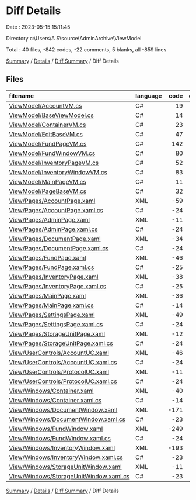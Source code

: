 # Diff Details

Date : 2023-05-15 15:11:45

Directory c:\\Users\\A S\\source\\AdminArchive\\ViewModel

Total : 40 files,  -842 codes, -22 comments, 5 blanks, all -859 lines

[Summary](results.md) / [Details](details.md) / [Diff Summary](diff.md) / Diff Details

## Files
| filename | language | code | comment | blank | total |
| :--- | :--- | ---: | ---: | ---: | ---: |
| [ViewModel/AccountVM.cs](/ViewModel/AccountVM.cs) | C# | 19 | 0 | 3 | 22 |
| [ViewModel/BaseViewModel.cs](/ViewModel/BaseViewModel.cs) | C# | 14 | 0 | 2 | 16 |
| [ViewModel/ContainerVM.cs](/ViewModel/ContainerVM.cs) | C# | 23 | 0 | 3 | 26 |
| [ViewModel/EditBaseVM.cs](/ViewModel/EditBaseVM.cs) | C# | 47 | 0 | 4 | 51 |
| [ViewModel/FundPageVM.cs](/ViewModel/FundPageVM.cs) | C# | 142 | 11 | 17 | 170 |
| [ViewModel/FundWindowVM.cs](/ViewModel/FundWindowVM.cs) | C# | 80 | 0 | 8 | 88 |
| [ViewModel/InventoryPageVM.cs](/ViewModel/InventoryPageVM.cs) | C# | 52 | 3 | 7 | 62 |
| [ViewModel/InventoryWindowVM.cs](/ViewModel/InventoryWindowVM.cs) | C# | 83 | 0 | 8 | 91 |
| [ViewModel/MainPageVM.cs](/ViewModel/MainPageVM.cs) | C# | 11 | 0 | 3 | 14 |
| [ViewModel/PageBaseVM.cs](/ViewModel/PageBaseVM.cs) | C# | 32 | 9 | 5 | 46 |
| [View/Pages/AccountPage.xaml](/View/Pages/AccountPage.xaml) | XML | -59 | 0 | -2 | -61 |
| [View/Pages/AccountPage.xaml.cs](/View/Pages/AccountPage.xaml.cs) | C# | -24 | -3 | -2 | -29 |
| [View/Pages/AdminPage.xaml](/View/Pages/AdminPage.xaml) | XML | -11 | 0 | -2 | -13 |
| [View/Pages/AdminPage.xaml.cs](/View/Pages/AdminPage.xaml.cs) | C# | -24 | -3 | -2 | -29 |
| [View/Pages/DocumentPage.xaml](/View/Pages/DocumentPage.xaml) | XML | -34 | 0 | -2 | -36 |
| [View/Pages/DocumentPage.xaml.cs](/View/Pages/DocumentPage.xaml.cs) | C# | -24 | -3 | -2 | -29 |
| [View/Pages/FundPage.xaml](/View/Pages/FundPage.xaml) | XML | -46 | 0 | -1 | -47 |
| [View/Pages/FundPage.xaml.cs](/View/Pages/FundPage.xaml.cs) | C# | -25 | -3 | -2 | -30 |
| [View/Pages/InventoryPage.xaml](/View/Pages/InventoryPage.xaml) | XML | -38 | 0 | -1 | -39 |
| [View/Pages/InventoryPage.xaml.cs](/View/Pages/InventoryPage.xaml.cs) | C# | -25 | -3 | -2 | -30 |
| [View/Pages/MainPage.xaml](/View/Pages/MainPage.xaml) | XML | -36 | 0 | -1 | -37 |
| [View/Pages/MainPage.xaml.cs](/View/Pages/MainPage.xaml.cs) | C# | -14 | -3 | -2 | -19 |
| [View/Pages/SettingsPage.xaml](/View/Pages/SettingsPage.xaml) | XML | -49 | 0 | -1 | -50 |
| [View/Pages/SettingsPage.xaml.cs](/View/Pages/SettingsPage.xaml.cs) | C# | -24 | -3 | -2 | -29 |
| [View/Pages/StorageUnitPage.xaml](/View/Pages/StorageUnitPage.xaml) | XML | -12 | 0 | -3 | -15 |
| [View/Pages/StorageUnitPage.xaml.cs](/View/Pages/StorageUnitPage.xaml.cs) | C# | -24 | -3 | -2 | -29 |
| [View/UserControls/AccountUC.xaml](/View/UserControls/AccountUC.xaml) | XML | -46 | 0 | -1 | -47 |
| [View/UserControls/AccountUC.xaml.cs](/View/UserControls/AccountUC.xaml.cs) | C# | -24 | -3 | -2 | -29 |
| [View/UserControls/ProtocolUC.xaml](/View/UserControls/ProtocolUC.xaml) | XML | -11 | 0 | -2 | -13 |
| [View/UserControls/ProtocolUC.xaml.cs](/View/UserControls/ProtocolUC.xaml.cs) | C# | -24 | -3 | -2 | -29 |
| [View/Windows/Container.xaml](/View/Windows/Container.xaml) | XML | -40 | 0 | -1 | -41 |
| [View/Windows/Container.xaml.cs](/View/Windows/Container.xaml.cs) | C# | -14 | -3 | -2 | -19 |
| [View/Windows/DocumentWindow.xaml](/View/Windows/DocumentWindow.xaml) | XML | -171 | 0 | -2 | -173 |
| [View/Windows/DocumentWindow.xaml.cs](/View/Windows/DocumentWindow.xaml.cs) | C# | -23 | -3 | -2 | -28 |
| [View/Windows/FundWindow.xaml](/View/Windows/FundWindow.xaml) | XML | -249 | 0 | -2 | -251 |
| [View/Windows/FundWindow.xaml.cs](/View/Windows/FundWindow.xaml.cs) | C# | -24 | -3 | -2 | -29 |
| [View/Windows/InventoryWindow.xaml](/View/Windows/InventoryWindow.xaml) | XML | -193 | 0 | -2 | -195 |
| [View/Windows/InventoryWindow.xaml.cs](/View/Windows/InventoryWindow.xaml.cs) | C# | -23 | -3 | -2 | -28 |
| [View/Windows/StorageUnitWindow.xaml](/View/Windows/StorageUnitWindow.xaml) | XML | -11 | 0 | -2 | -13 |
| [View/Windows/StorageUnitWindow.xaml.cs](/View/Windows/StorageUnitWindow.xaml.cs) | C# | -23 | -3 | -2 | -28 |

[Summary](results.md) / [Details](details.md) / [Diff Summary](diff.md) / Diff Details